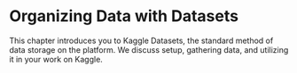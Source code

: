 # Organizing Data with Datasets

This chapter introduces you to Kaggle Datasets, the standard method of data storage on the platform. We discuss setup, gathering data, and utilizing it in your work on Kaggle.

